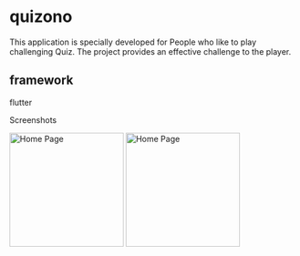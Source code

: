 # quizono
This application is specially developed for People who like to play challenging Quiz. The project provides an effective
challenge to the player.


## framework

flutter

Screenshots

<img src="images/Categories.jpeg" width=200 alt="Home Page">
<img src="images/Question.jpeg" width=200 alt="Home Page">
